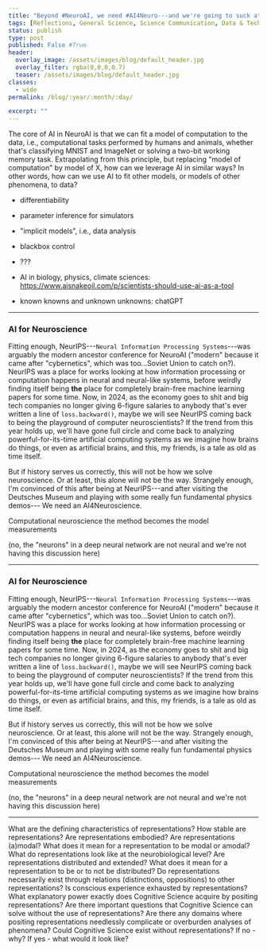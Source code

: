 ```yaml
---
title: "Beyond #NeuroAI, we need #AI4Neuro---and we're going to suck at it (at first). [Part 3]"
tags: [Reflections, General Science, Science Communication, Data & Technology]
status: publish
type: post
published: False #True
header:
  overlay_image: /assets/images/blog/default_header.jpg
  overlay_filter: rgba(0,0,0,0.7)
  teaser: /assets/images/blog/default_header.jpg
classes:
  - wide
permalink: /blog/:year/:month/:day/

excerpt: ""
---
```




  
The core of AI in NeuroAI is that we can fit a model of computation to the data, i.e., computational tasks performed by humans and animals, whether that's classifying MNIST and ImageNet or solving a two-bit working memory task. 
Extrapolating from this principle, but replacing "model of computation" by model of X, how can we leverage AI in similar ways?
In other words, how can we use AI to fit other models, or models of other phenomena, to data?

- differentiability
- parameter inference for simulators
- "implicit models", i.e., data analysis
- blackbox control
- ???


- AI in biology, physics, climate sciences:
https://www.aisnakeoil.com/p/scientists-should-use-ai-as-a-tool


- known knowns and unknown unknowns: chatGPT


---

### AI for Neuroscience


[wiki_aiwinter]:https://en.wikipedia.org/wiki/AI_winter
[tweet_mineault]:https://twitter.com/patrickmineault/status/1730989784678490589
[tweet_rg]:https://twitter.com/_rdgao/status/1731376771763757298
[wiki_compneuro]:https://en.wikipedia.org/wiki/Computational_neuroscience
[trends]:https://trends.google.com/trends/explore?q=NeuroAI,AI4neuro&hl=en-GB
[mattis_ai4neuro]:https://github.com/amathislab


Fitting enough, NeurIPS---`Neural Information Processing Systems`---was arguably the modern ancestor conference for NeuroAI ("modern" because it came after "cybernetics", which was too...Soviet Union to catch on?). NeurIPS was a place for works looking at how information processing or computation happens in neural and neural-like systems, before weirdly finding itself being **the** place for completely brain-free machine learning papers for some time. Now, in 2024, as the economy goes to shit and big tech companies no longer giving 6-figure salaries to anybody that's ever written a line of `loss.backward()`, maybe we will see NeurIPS coming back to being the playground of computer neuroscientists? If the trend from this year holds up, we'll have gone full circle and come back to analyzing powerful-for-its-time artificial computing systems as we imagine how brains do things, or even as artificial brains, and this, my friends, is a tale as old as time itself. 

But if history serves us correctly, this will not be how we solve neuroscience. Or at least, this alone will not be the way. Strangely enough, I'm convinced of this after being at NeurIPS---and after visiting the Deutsches Museum and playing with some really fun fundamental physics demos--- We need an AI4Neuroscience. 

Computational neuroscience
the method becomes the model
measurements


 (no, the "neurons" in a deep neural network are not neural and we're not having this discussion here)


---
[perspective]:https://www.nature.com/articles/s41467-023-37180-x
[neurips_mineault]:https://airtable.com/appWMCgd7CqsVIRza/shrTRBBqmrT74fZLb/tbl1t9cr5qpkYsrpb


### AI for Neuroscience


[wiki_aiwinter]:https://en.wikipedia.org/wiki/AI_winter
[tweet_mineault]:https://twitter.com/patrickmineault/status/1730989784678490589
[tweet_rg]:https://twitter.com/_rdgao/status/1731376771763757298
[wiki_compneuro]:https://en.wikipedia.org/wiki/Computational_neuroscience
[trends]:https://trends.google.com/trends/explore?q=NeuroAI,AI4neuro&hl=en-GB
[mattis_ai4neuro]:https://github.com/amathislab


Fitting enough, NeurIPS---`Neural Information Processing Systems`---was arguably the modern ancestor conference for NeuroAI ("modern" because it came after "cybernetics", which was too...Soviet Union to catch on?). NeurIPS was a place for works looking at how information processing or computation happens in neural and neural-like systems, before weirdly finding itself being **the** place for completely brain-free machine learning papers for some time. Now, in 2024, as the economy goes to shit and big tech companies no longer giving 6-figure salaries to anybody that's ever written a line of `loss.backward()`, maybe we will see NeurIPS coming back to being the playground of computer neuroscientists? If the trend from this year holds up, we'll have gone full circle and come back to analyzing powerful-for-its-time artificial computing systems as we imagine how brains do things, or even as artificial brains, and this, my friends, is a tale as old as time itself. 

But if history serves us correctly, this will not be how we solve neuroscience. Or at least, this alone will not be the way. Strangely enough, I'm convinced of this after being at NeurIPS---and after visiting the Deutsches Museum and playing with some really fun fundamental physics demos--- We need an AI4Neuroscience. 

Computational neuroscience
the method becomes the model
measurements


 (no, the "neurons" in a deep neural network are not neural and we're not having this discussion here)


---
[perspective]:https://www.nature.com/articles/s41467-023-37180-x
[neurips_mineault]:https://airtable.com/appWMCgd7CqsVIRza/shrTRBBqmrT74fZLb/tbl1t9cr5qpkYsrpb



What are the defining characteristics of representations?
How stable are representations?
Are representations embodied? Are representations (a)modal? What does it mean for a representation to be modal or amodal?
What do representations look like at the neurobiological level?
Are representations distributed and extended? What does it mean for a representation to be or to not be distributed?
Do representations necessarily exist through relations (distinctions, oppositions) to other representations?
Is conscious experience exhausted by representations?
What explanatory power exactly does Cognitive Science acquire by positing representations? Are there important questions that Cognitive Science can solve without the use of representations? Are there any domains where positing representations needlessly complicate or overburden analyses of phenomena?
Could Cognitive Science exist without representations? If no - why? If yes - what would it look like?